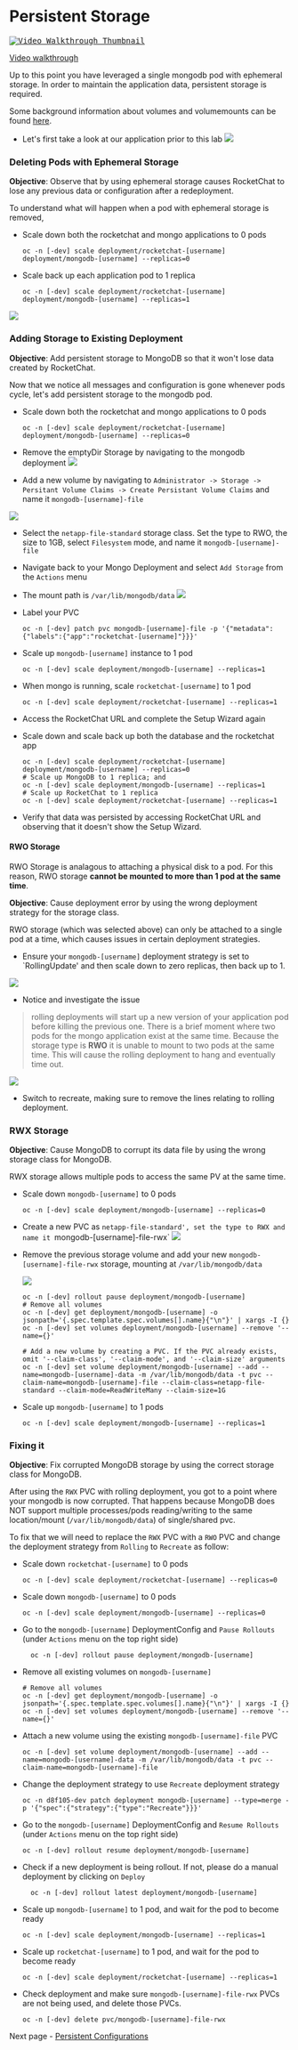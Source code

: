 # Persistent Storage

<kbd>[![Video Walkthrough Thumbnail](././images/08_persistent_storage_thumb.png)](https://youtu.be/yG_dzkUUYfg)</kbd>

[Video walkthrough](https://youtu.be/yG_dzkUUYfg)

Up to this point you have leveraged a single mongodb pod with ephemeral storage. In order to maintain the 
application data, persistent storage is required.  

Some background information about volumes and volumemounts can be found [here](https://kubernetes.io/docs/concepts/storage/volumes/).

- Let's first take a look at our application prior to this lab
<kbd>![](./images/06_persistent_storage_01.png)</kbd>

### Deleting Pods with Ephemeral Storage
__Objective__: Observe that by using ephemeral storage causes RocketChat to lose any previous data or configuration after a redeployment.

To understand what will happen when a pod with ephemeral storage is removed,
- Scale down both the rocketchat and mongo applications to 0 pods
  ```oc:cli
  oc -n [-dev] scale deployment/rocketchat-[username] deployment/mongodb-[username] --replicas=0
  ```
- Scale back up each application pod to 1 replica
  ```oc:cli
  oc -n [-dev] scale deployment/rocketchat-[username] deployment/mongodb-[username] --replicas=1
  ```
<kbd>![](./images/06_persistent_storage_02.png)</kbd>

### Adding Storage to Existing Deployment
__Objective__: Add persistent storage to MongoDB so that it won't lose data created by RocketChat.

Now that we notice all messages and configuration is gone whenever pods cycle, let's add persistent storage to the mongodb pod. 
- Scale down both the rocketchat and mongo applications to 0 pods
  ```oc:cli
  oc -n [-dev] scale deployment/rocketchat-[username] deployment/mongodb-[username] --replicas=0
  ```
- Remove the emptyDir Storage by navigating to the mongodb deployment
<kbd>![](./images/06_persistent_storage_03.png)</kbd>

- Add a new volume by navigating to `Administrator -> Storage -> Persitant Volume Claims -> Create Persistant Volume Claims` and name it `mongodb-[username]-file`

<kbd>![](./images/06_persistent_storage_04a.png)</kbd>

  - Select the `netapp-file-standard` storage class. Set the type to RWO, the size to 1GB, select `Filesystem` mode, and name it `mongodb-[username]-file`

  - Navigate back to your Mongo Deployment and select `Add Storage` from the `Actions` menu

  - The mount path is `/var/lib/mongodb/data`
<kbd>![](./images/06_persistent_storage_04b.png)</kbd>

- Label your PVC
  ```
  oc -n [-dev] patch pvc mongodb-[username]-file -p '{"metadata":{"labels":{"app":"rocketchat-[username]"}}}'
  ```

- Scale up `mongodb-[username]` instance to 1 pod
  ```oc:cli
  oc -n [-dev] scale deployment/mongodb-[username] --replicas=1
  ```
- When mongo is running, scale `rocketchat-[username]` to 1 pod
  ```oc:cli
  oc -n [-dev] scale deployment/rocketchat-[username] --replicas=1
  ```
- Access the RocketChat URL and complete the Setup Wizard again
- Scale down and scale back up both the database and the rocketchat app
  ```oc:cli
  oc -n [-dev] scale deployment/rocketchat-[username] deployment/mongodb-[username] --replicas=0
  # Scale up MongoDB to 1 replica; and
  oc -n [-dev] scale deployment/mongodb-[username] --replicas=1
  # Scale up RocketChat to 1 replica
  oc -n [-dev] scale deployment/rocketchat-[username] --replicas=1
  ```
- Verify that data was persisted by accessing RocketChat URL and observing that it doesn't show the Setup Wizard.

#### RWO Storage

RWO Storage is analagous to attaching a physical disk to a pod. For this reason, RWO storage __cannot be mounted to more than 1 pod at the same time__.

__Objective__: Cause deployment error by using the wrong deployment strategy for the storage class.

RWO storage (which was selected above) can only be attached to a single pod at a time, which causes issues in certain deployment strategies. 

- Ensure your `mongodb-[username]` deployment strategy is set to `RollingUpdate' and then scale down to zero replicas, then back up to 1.

<kbd>![](./images/06_persistent_storage_07.png)</kbd>

- Notice and investigate the issue

> rolling deployments will start up a new version of your application pod before killing the previous one. There is a brief moment where two pods for the mongo application exist at the same time. Because the storage type is __RWO__ it is unable to mount to two pods at the same time. This will cause the rolling deployment to hang and eventually time out. 

<kbd>![](./images/06_persistent_storage_08.png)</kbd>

- Switch to recreate, making sure to remove the lines relating to rolling deployment.

### RWX Storage
__Objective__: Cause MongoDB to corrupt its data file by using the wrong storage class for MongoDB.

RWX storage allows multiple pods to access the same PV at the same time. 


- Scale down `mongodb-[username]` to 0 pods
  ```oc:cli
  oc -n [-dev] scale deployment/mongodb-[username] --replicas=0
  ```
- Create a new PVC as `netapp-file-standard', set the type to RWX and name it `mongodb-[username]-file-rwx`
<kbd>![](./images/06_persistent_storage_09.png)</kbd>

- Remove the previous storage volume and add your new `mongodb-[username]-file-rwx` storage, mounting at `/var/lib/mongodb/data`

  <kbd>![](./images/06_persistent_storage_10.png)</kbd>
  ```oc:cli
  oc -n [-dev] rollout pause deployment/mongodb-[username] 
  # Remove all volumes
  oc -n [-dev] get deployment/mongodb-[username] -o jsonpath='{.spec.template.spec.volumes[].name}{"\n"}' | xargs -I {} oc -n [-dev] set volumes deployment/mongodb-[username] --remove '--name={}'

  # Add a new volume by creating a PVC. If the PVC already exists, omit '--claim-class', '--claim-mode', and '--claim-size' arguments
  oc -n [-dev] set volume deployment/mongodb-[username] --add --name=mongodb-[username]-data -m /var/lib/mongodb/data -t pvc --claim-name=mongodb-[username]-file --claim-class=netapp-file-standard --claim-mode=ReadWriteMany --claim-size=1G
  ```
- Scale up `mongodb-[username]` to 1 pods
  ```oc:cli
  oc -n [-dev] scale deployment/mongodb-[username] --replicas=1
  ```

### Fixing it
__Objective__: Fix corrupted MongoDB storage by using the correct storage class for MongoDB.

After using the `RWX` PVC with rolling deployment, you got to a point where your mongodb is now corrupted. That happens because MongoDB does NOT support multiple processes/pods reading/writing to the same location/mount (`/var/lib/mongodb/data`) of single/shared pvc.

To fix that we will need to replace the `RWX` PVC with a `RWO` PVC and change the deployment strategy from `Rolling` to `Recreate` as follow:
  - Scale down `rocketchat-[username]` to 0 pods
    ```oc:cli
    oc -n [-dev] scale deployment/rocketchat-[username] --replicas=0
    ```
  - Scale down `mongodb-[username]` to 0 pods
    ```oc:cli
    oc -n [-dev] scale deployment/mongodb-[username] --replicas=0
    ```
  - Go to the `mongodb-[username]` DeploymentConfig and `Pause Rollouts` (under `Actions` menu on the top right side)
    ```oc:cli
      oc -n [-dev] rollout pause deployment/mongodb-[username]
    ```
  - Remove all existing volumes on `mongodb-[username]`
    ```oc:cli
    # Remove all volumes
    oc -n [-dev] get deployment/mongodb-[username] -o jsonpath='{.spec.template.spec.volumes[].name}{"\n"}' | xargs -I {} oc -n [-dev] set volumes deployment/mongodb-[username] --remove '--name={}'
    ```
  - Attach a new volume using the existing `mongodb-[username]-file` PVC
    ```oc:cli
    oc -n [-dev] set volume deployment/mongodb-[username] --add --name=mongodb-[username]-data -m /var/lib/mongodb/data -t pvc --claim-name=mongodb-[username]-file
    ```
  - Change the deployment strategy to use `Recreate` deployment strategy
    ```oc:cli
    oc -n d8f105-dev patch deployment mongodb-[username] --type=merge -p '{"spec":{"strategy":{"type":"Recreate"}}}'

    ```
  - Go to the `mongodb-[username]` DeploymentConfig and `Resume Rollouts` (under `Actions` menu on the top right side)
    ```oc:cli
    oc -n [-dev] rollout resume deployment/mongodb-[username]
    ```
  - Check if a new deployment is being rollout. If not, please do a manual deployment by clicking on `Deploy`
    ```oc:cli
      oc -n [-dev] rollout latest deployment/mongodb-[username]
    ```
  - Scale up `mongodb-[username]` to 1 pod, and wait for the pod to become ready
    ```oc:cli
    oc -n [-dev] scale deployment/mongodb-[username] --replicas=1
    ```
  - Scale up `rocketchat-[username]` to 1 pod, and wait for the pod to become ready
    ```oc:cli
    oc -n [-dev] scale deployment/rocketchat-[username] --replicas=1
    ```
  - Check deployment and make sure `mongodb-[username]-file-rwx` PVCs are not being used, and delete those PVCs.
    ```oc:cli
    oc -n [-dev] delete pvc/mongodb-[username]-file-rwx
    ```
Next page - [Persistent Configurations](./09_persistent_configurations.md)
